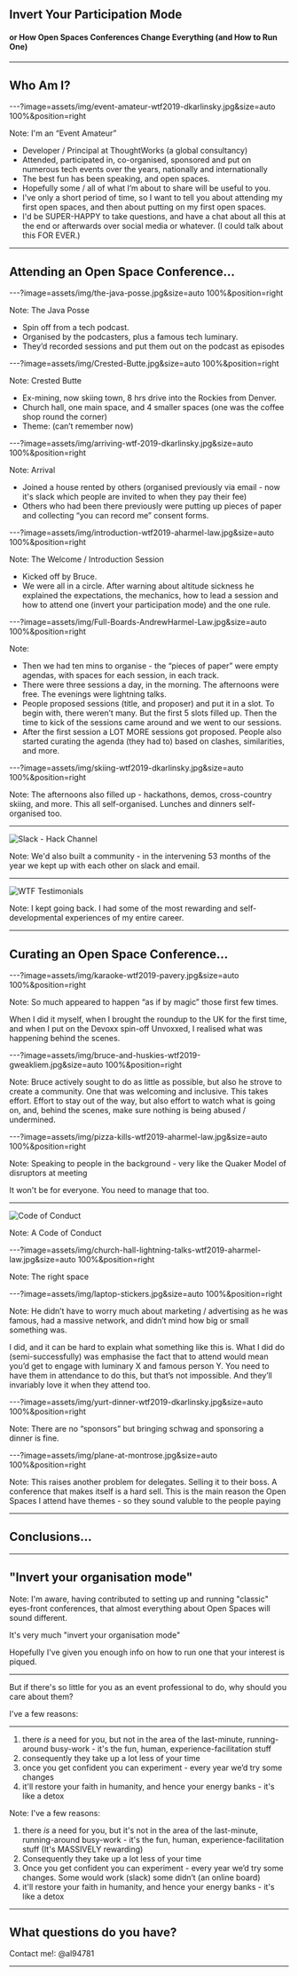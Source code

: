 ## **Invert Your Participation Mode**
#### or How Open Spaces Conferences Change Everything (and How to Run One)

--- 

## Who Am I?

---?image=assets/img/event-amateur-wtf2019-dkarlinsky.jpg&size=auto 100%&position=right

Note: 
I'm an “Event Amateur”
 - Developer / Principal at ThoughtWorks (a global consultancy)
 - Attended, participated in, co-organised, sponsored and put on numerous tech events over the years, nationally and internationally
 - The best fun has been speaking, and open spaces. 
 - Hopefully some / all of what I’m about to share will be useful to you. 
 - I've only a short period of time, so I want to tell you about attending my first open spaces, and then about putting on my first open spaces. 
 - I'd be SUPER-HAPPY to take questions, and have a chat about all this at the end or afterwards over social media or whatever. (I could talk about this FOR EVER.)

---

## Attending an Open Space Conference...

---?image=assets/img/the-java-posse.jpg&size=auto 100%&position=right

Note:
The Java Posse
 - Spin off from a tech podcast. 
 - Organised by the podcasters, plus a famous tech luminary. 
 - They’d recorded sessions and put them out on the podcast as episodes 

---?image=assets/img/Crested-Butte.jpg&size=auto 100%&position=right

Note:
Crested Butte
 - Ex-mining, now skiing town, 8 hrs drive into the Rockies from Denver. 
 - Church hall, one main space, and 4 smaller spaces (one was the coffee shop round the corner)
 - Theme: (can’t remember now)

---?image=assets/img/arriving-wtf-2019-dkarlinsky.jpg&size=auto 100%&position=right

Note:
Arrival
 - Joined a house rented by others (organised previously via email - now it's slack which people are invited to when they pay their fee)
 - Others who had been there previously were putting up pieces of paper and collecting “you can record me” consent forms. 

---?image=assets/img/introduction-wtf2019-aharmel-law.jpg&size=auto 100%&position=right

Note:
The Welcome / Introduction Session
 - Kicked off by Bruce. 
 - We were all in a circle. After warning about altitude sickness he explained the expectations, the mechanics, how to lead a session and how to attend one (invert your participation mode) and the one rule. 

---?image=assets/img/Full-Boards-AndrewHarmel-Law.jpg&size=auto 100%&position=right

Note:
 - Then we had ten mins to organise - the “pieces of paper” were empty agendas, with spaces for each session, in each track. 
 - There were three sessions a day, in the morning. The afternoons were free. The evenings were lightning talks. 
 - People proposed sessions (title, and proposer) and put it in a slot. To begin with, there weren’t many. But the first 5 slots filled up. Then the time to kick of the sessions came around and we went to our sessions. 
 - After the first session a LOT MORE sessions got proposed. People also started curating the agenda (they had to) based on clashes, similarities, and more. 

---?image=assets/img/skiing-wtf2019-dkarlinsky.jpg&size=auto 100%&position=right

Note:
The afternoons also filled up - hackathons, demos, cross-country skiing, and more. This all self-organised. Lunches and dinners self-organised too. 

---

![Slack - Hack Channel](assets/img/Slack-Hackday.png)

Note:
We'd also built a community - in the intervening 53 months of the year we kept up with each other on slack and email.

---

![WTF Testimonials](assets/img/ahl-wtf-site-quote.png)

Note:
I kept going back.  I had some of the most rewarding and self-developmental experiences of my entire career.

---

## Curating an Open Space Conference... 

---?image=assets/img/karaoke-wtf2019-pavery.jpg&size=auto 100%&position=right

Note:
So much appeared to happen “as if by magic” those first few times. 

When I did it myself, when I brought the roundup to the UK for the first time, and when I put on the Devoxx spin-off Unvoxxed, I realised what was happening behind the scenes. 

---?image=assets/img/bruce-and-huskies-wtf2019-gweakliem.jpg&size=auto 100%&position=right

Note:
Bruce actively sought to do as little as possible, but also he strove to create a community. One that was welcoming and inclusive.  This takes effort.  Effort to stay out of the way, but also effort to watch what is going on, and, behind the scenes, make sure nothing is being abused / undermined.

---?image=assets/img/pizza-kills-wtf2019-aharmel-law.jpg&size=auto 100%&position=right

Note:
Speaking to people in the background - very like the Quaker Model of disruptors at meeting

It won't be for everyone. You need to manage that too.

---

![Code of Conduct](assets/img/code-of-conduct.png)

Note:
A Code of Conduct

---?image=assets/img/church-hall-lightning-talks-wtf2019-aharmel-law.jpg&size=auto 100%&position=right

Note:
The right space

---?image=assets/img/laptop-stickers.jpg&size=auto 100%&position=right

Note:
He didn’t have to worry much about marketing / advertising as he was famous, had a massive network, and didn’t mind how big or small something was. 

I did, and it can be hard to explain what something like this is. What I did do (semi-successfully) was emphasise the fact that to attend would mean you’d get to engage with luminary X and famous person Y. You need to have them in attendance to do this, but that’s not impossible. And they’ll invariably love it when they attend too. 

---?image=assets/img/yurt-dinner-wtf2019-dkarlinsky.jpg&size=auto 100%&position=right

Note:
There are no “sponsors” but bringing schwag and sponsoring a dinner is fine. 

---?image=assets/img/plane-at-montrose.jpg&size=auto 100%&position=right

Note:
This raises another problem for delegates. Selling it to their boss. A conference that makes itself is a hard sell. 
This is the main reason the Open Spaces I attend have themes - so they sound valuble to the people paying

---

## Conclusions...

---

## "Invert your organisation mode"

Note:
I'm aware, having contributed to setting up and running "classic" eyes-front conferences, that almost everything about Open Spaces will sound different.

It's very much "invert your organisation mode"

Hopefully I've given you enough info on how to run one that your interest is piqued.

---

But if there's so little for you as an event professional to do, why should you care about them?

I've a few reasons:

---

1. there _is_ a need for you, but not in the area of the last-minute, running-around busy-work - it's the fun, human, experience-facilitation stuff
1. consequently they take up a lot less of your time
1. once you get confident you can experiment - every year we’d try some changes
1. it'll restore your faith in humanity, and hence your energy banks - it's like a detox

Note:
I've a few reasons:

1. there _is_ a need for you, but it's not in the area of the last-minute, running-around busy-work - it's the fun, human, experience-facilitation stuff (It's MASSIVELY rewarding)
1. Consequently they take up a lot less of your time
1. Once you get confident you can experiment - every year we’d try some changes. Some would work (slack) some didn’t (an online board)
1. it'll restore your faith in humanity, and hence your energy banks - it's like a detox

---

## What questions do you have?

Contact me!: @al94781

---
